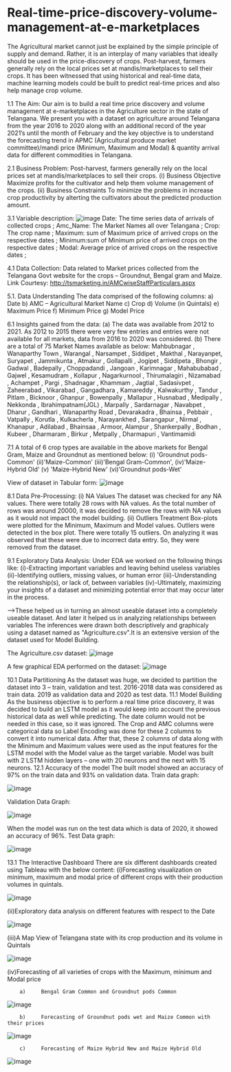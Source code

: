 # Real-time-price-discovery-volume-management-at-e-marketplaces
The Agricultural market cannot just be explained by the simple principle of supply and demand. Rather, it is an interplay of many variables that ideally should be used in the price-discovery of crops. Post-harvest, farmers generally rely on the local prices set at mandis/marketplaces to sell their crops. It has been witnessed that using historical and real-time data, machine learning models could be built to predict real-time prices and also help manage crop volume.   

1.1 The Aim:
Our aim is to build a real time price discovery and volume management at e-marketplaces in the Agriculture sector in the state of Telangana. We present you with a dataset on agriculture around Telangana from the year 2016 to 2020 along with an additional record of the year 2021’s until the month of February and the key objective is to understand the forecasting trend in APMC (Agricultural produce market committee)/mandi price (Minimum, Maximum and Modal) & quantity arrival data for different commodities in Telangana.

2.1 Business Problem: 
    Post-harvest, farmers generally rely on the local prices set at mandis/marketplaces to sell their crops.
  (i)   Business Objective
        Maximize profits for the cultivator and help them volume management of the crops.
  (ii)  Business Constraints
        To minimize the problems in increase crop productivity by alterting the cultivators about the predicted production amount. 

3.1 Variable description:
![image](https://user-images.githubusercontent.com/60257466/113514701-c13f2380-958d-11eb-96c8-9711bc101655.png)
Date: The time series data of arrivals of collected crops ;
Amc_Name: The Market Names all over Telangana ;
Crop: The crop name ;
Maximum: sum of Maximum  price of arrived crops on the respective dates ;
Minimum:sum of Minimum price of arrived crops on the respective dates ;
Modal: Average price of arrived crops on the respective dates ;

4.1 Data Collection:
Data related to Market prices collected from the Telangana Govt website for the crops – Groundnut, Bengal gram and Maize.
Link Courtesy: http://tsmarketing.in/AMCwiseStaffParticulars.aspx 

5.1. Data Understanding
The data comprised of the following columns:
a)     Date
b)     AMC – Agricultural Market Name
c)     Crop
d)     Volume (in Quintals)
e)     Maximum Price
f)      Minimum Price
g)     Model Price 

6.1 Insights gained from the data:
(a)   The data was available from 2012 to 2021. As 2012 to 2015 there were very few entries and entries were not available for all markets, data from 2016 to 2020 was considered. 
(b)   There are a total of 75 Market Names available as below:
Mahbubnagar ,  Wanaparthy Town ,  Warangal ,  Narsampet , Siddipet ,  Makthal ,  Narayanpet, Suryapet ,  Jammikunta ,  Atmakur ,  Gollapalli ,  Jogipet ,  Siddipeta ,  Bhongir , Gadwal ,  Badepally ,  Choppadandi ,  Jangoan ,  Karimnagar ,  Mahabubabad ,  Gajwel ,  Kesamudram ,  Kollapur ,  Nagarkurnool , Thirumalagiri ,  Nizamabad ,  Achampet ,  Pargi ,  Shadnagar , Khammam ,  Jagtial ,  Sadasivpet ,  Zaheerabad ,  Vikarabad , Gangadhara ,  Kamareddy ,  Kalwakurthy ,  Tandur ,  Pitlam , Bicknoor ,  Ghanpur ,  Bowenpally ,  Mallapur ,  Husnabad , Medipally ,  Nekkonda ,  Ibrahimpatnam(JGL) ,  Marpally , Sardarnagar ,  Navabpet ,  Dharur ,  Gandhari ,  Wanaparthy Road , Devarakadra ,  Bhainsa ,  Pebbair ,  Vatpally ,  Korutla , Kulkacherla ,  Narayankhed ,  Sarangapur ,  Nirmal ,  Khanapur , Adilabad ,  Bhainsaa ,  Armoor,  Alampur ,  Shankerpally , Bodhan ,  Kubeer ,  Dharmaram ,  Birkur ,  Metpally ,  Dharmapuri ,  Vantimamidi  

7.1 A total of 6 crop types are available in the above markets for Bengal Gram, Maize and Groundnut as mentioned below:
(i) 'Groundnut pods-Common'
(ii)'Maize-Common'
(iii)'Bengal Gram-Common',
(iv)'Maize-Hybrid Old'
(v) 'Maize-Hybrid New'
(vi)'Groundnut pods-Wet'

View of dataset in Tabular form:
![image](https://user-images.githubusercontent.com/60257466/113514669-a8cf0900-958d-11eb-87c0-eca25000a544.png)



8.1 Data Pre-Processing:
  (i)    NA Values
The dataset was checked for any NA values. There were totally 28 rows with NA values. As the total number of rows was around 20000, it was decided to remove the rows with NA values as it would not impact the model building.
  (ii)    Outliers Treatment
Box-plots were plotted for the Minimum, Maximum and Model values.
Outliers were detected in the box plot. There were totally 15 outliers. On analyzing it was observed that these were due to incorrect data entry. So, they were removed from the dataset.

9.1 Exploratory Data Analysis:
Under EDA we worked on the following things like:
  (i)-Extracting important variables and leaving behind useless variables  
  (ii)-Identifying outliers, missing values, or human error 
  (iii)-Understanding the relationship(s), or lack of, between variables
  (iv)-Ultimately, maximizing your insights of a dataset and minimizing potential error that may occur 
        later in the process.
        
 -->These helped us in turning an almost useable dataset into a completely useable dataset. And later it helped us in analyzing relationships between variables
The inferences were drawn both descriptively and graphicaly using a dataset named as "Agriculture.csv".It is an extensive version of the dataset used for Model Building.

The Agriculture.csv dataset:
![image](https://user-images.githubusercontent.com/60257466/113517325-d8d1d880-959c-11eb-8c18-07d77665bae1.png)

A few graphical EDA performed on the dataset:
![image](https://user-images.githubusercontent.com/60257466/113517278-8d1f2f00-959c-11eb-8849-ececd449364b.png)

10.1 Data Partitioning
As the dataset was huge, we decided to partition the dataset into 3 – train, validation and test. 2016-2018 data was considered as train data. 2019 as validation data and 2020 as test data.
11.1     Model Building
As the business objective is to perform a real time price discovery, it was decided to build an LSTM model as it would keep into account the previous historical data as well while predicting.
The date column would not be needed in this case, so it was ignored.
The Crop and AMC columns were categorical data so Label Encoding was done for these 2 columns to convert it into numerical data. After that, these 2 columns of data along with the Minimum and Maximum values were used as the input features for the LSTM model with the Model value as the target variable.
Model was built with 2 LSTM hidden layers – one with 20 neurons and the next with 15 neurons.
12.1    Accuracy of the model
The built model showed an accuracy of 97% on the train data and 93% on validation data.
Train data graph:

![image](https://user-images.githubusercontent.com/60257466/113517432-9066ea80-959d-11eb-8556-a136cbb89ebe.png)

Validation Data Graph:

![image](https://user-images.githubusercontent.com/60257466/113517444-a379ba80-959d-11eb-8819-236b119ab1b4.png)

When the model was run on the test data which is data of 2020, it showed an accuracy of 96%.
Test Data graph:

![image](https://user-images.githubusercontent.com/60257466/113517459-b2f90380-959d-11eb-9556-9c4a0b63968b.png)

13.1 The Interactive Dashboard
There are six different dashboards created using Tableau with the below content:
(i)Forecasting visualization on minimum, maximum and modal price of different crops with their production volumes in quintals.

![image](https://user-images.githubusercontent.com/60257466/113517535-23a02000-959e-11eb-8283-8204bea4379f.png)

(ii)Exploratory data analysis on different features with respect to the Date 

![image](https://user-images.githubusercontent.com/60257466/113517549-331f6900-959e-11eb-9343-b1154d04eacd.png)

(iii)A Map View of Telangana state with its crop production and its volume in Quintals

![image](https://user-images.githubusercontent.com/60257466/113517562-43374880-959e-11eb-9ba6-1e259236cb9d.png)

(iv)Forecasting of all varieties of crops with the Maximum, minimum and Modal price

        a)     Bengal Gram Common and Groundnut pods Common
        
![image](https://user-images.githubusercontent.com/60257466/113517570-52b69180-959e-11eb-9ab8-3f3e9bb7a7da.png)

        b)     Forecasting of Groundnut pods wet and Maize Common with their prices
        
![image](https://user-images.githubusercontent.com/60257466/113517578-5ea25380-959e-11eb-84e0-5296515a0acd.png)

        c)     Forecasting of Maize Hybrid New and Maize Hybrid Old
        
![image](https://user-images.githubusercontent.com/60257466/113517586-6feb6000-959e-11eb-8d82-bb8fab53c533.png)
